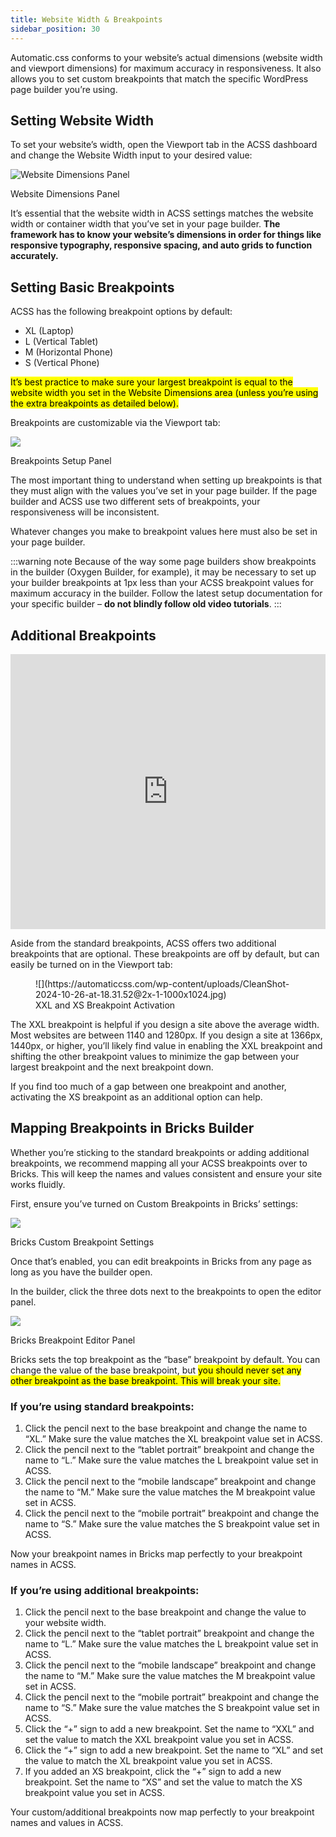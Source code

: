 ```yaml
---
title: Website Width & Breakpoints
sidebar_position: 30
---
```


Automatic.css conforms to your website’s actual dimensions (website width and viewport dimensions) for maximum accuracy in responsiveness. It also allows you to set custom breakpoints that match the specific WordPress page builder you’re using.

## Setting Website Width

To set your website’s width, open the Viewport tab in the ACSS dashboard and change the Website Width input to your desired value:

![Website Dimensions Panel](https://automaticcss.com/wp-content/uploads/CleanShot-2024-10-26-at-18.30.46@2x-1024x887.jpg)

Website Dimensions Panel

It’s essential that the website width in ACSS settings matches the website width or container width that you’ve set in your page builder. **The framework has to know your website’s dimensions in order for things like responsive typography, responsive spacing, and auto grids to function accurately.**

## Setting Basic Breakpoints

ACSS has the following breakpoint options by default:

- XL (Laptop)
- L (Vertical Tablet)
- M (Horizontal Phone)
- S (Vertical Phone)

<mark>It’s best practice to make sure your largest breakpoint is equal to the website width you set in the Website Dimensions area (unless you’re using the extra breakpoints as detailed below).</mark>

Breakpoints are customizable via the Viewport tab:

![](https://automaticcss.com/wp-content/uploads/CleanShot-2024-10-26-at-18.31.52@2x-1000x1024.jpg)

Breakpoints Setup Panel

The most important thing to understand when setting up breakpoints is that they must align with the values you’ve set in your page builder. If the page builder and ACSS use two different sets of breakpoints, your responsiveness will be inconsistent.

Whatever changes you make to breakpoint values here must also be set in your page builder.

:::warning note
Because of the way some page builders show breakpoints in the builder (Oxygen Builder, for example), it may be necessary to set up your builder breakpoints at 1px less than your ACSS breakpoint values for maximum accuracy in the builder. Follow the latest setup documentation for your specific builder – **do not blindly follow old video tutorials**.
:::

## Additional Breakpoints

<iframe width="100%" height="440" src="https://www.youtube.com/embed/39n6GEMdRtA" frameborder="0" allowfullscreen></iframe>

Aside from the standard breakpoints, ACSS offers two additional breakpoints that are optional. These breakpoints are off by default, but can easily be turned on in the Viewport tab:

<figure>
![](https://automaticcss.com/wp-content/uploads/CleanShot-2024-10-26-at-18.31.52@2x-1-1000x1024.jpg)
<figcaption>XXL and XS Breakpoint Activation</figcaption>
</figure>

The XXL breakpoint is helpful if you design a site above the average width. Most websites are between 1140 and 1280px. If you design a site at 1366px, 1440px, or higher, you’ll likely find value in enabling the XXL breakpoint and shifting the other breakpoint values to minimize the gap between your largest breakpoint and the next breakpoint down.

If you find too much of a gap between one breakpoint and another, activating the XS breakpoint as an additional option can help.

## Mapping Breakpoints in Bricks Builder

Whether you’re sticking to the standard breakpoints or adding additional breakpoints, we recommend mapping all your ACSS breakpoints over to Bricks. This will keep the names and values consistent and ensure your site works fluidly.

First, ensure you’ve turned on Custom Breakpoints in Bricks’ settings:

![](https://automaticcss.com/wp-content/uploads/2023/08/bricks-custom-breakpoints-settings-scaled-1.jpg)

Bricks Custom Breakpoint Settings

Once that’s enabled, you can edit breakpoints in Bricks from any page as long as you have the builder open.

In the builder, click the three dots next to the breakpoints to open the editor panel.

![](https://automaticcss.com/wp-content/uploads/2023/08/bricks-breakpoints-scaled-1.jpg)

Bricks Breakpoint Editor Panel

Bricks sets the top breakpoint as the “base” breakpoint by default. You can change the value of the base breakpoint, but <mark>you should never set any other breakpoint as the base breakpoint. This will break your site.</mark>

### If you’re using standard breakpoints:

1.  Click the pencil next to the base breakpoint and change the name to “XL.” Make sure the value matches the XL breakpoint value set in ACSS.
2.  Click the pencil next to the “tablet portrait” breakpoint and change the name to “L.” Make sure the value matches the L breakpoint value set in ACSS.
3.  Click the pencil next to the “mobile landscape” breakpoint and change the name to “M.” Make sure the value matches the M breakpoint value set in ACSS.
4.  Click the pencil next to the “mobile portrait” breakpoint and change the name to “S.” Make sure the value matches the S breakpoint value set in ACSS.

Now your breakpoint names in Bricks map perfectly to your breakpoint names in ACSS.

### If you’re using additional breakpoints:

1.  Click the pencil next to the base breakpoint and change the value to your website width.
2.  Click the pencil next to the “tablet portrait” breakpoint and change the name to “L.” Make sure the value matches the L breakpoint value set in ACSS.
3.  Click the pencil next to the “mobile landscape” breakpoint and change the name to “M.” Make sure the value matches the M breakpoint value set in ACSS.
4.  Click the pencil next to the “mobile portrait” breakpoint and change the name to “S.” Make sure the value matches the S breakpoint value set in ACSS.
5.  Click the “+” sign to add a new breakpoint. Set the name to “XXL” and set the value to match the XXL breakpoint value you set in ACSS.
6.  Click the “+” sign to add a new breakpoint. Set the name to “XL” and set the value to match the XL breakpoint value you set in ACSS.
7.  If you added an XS breakpoint, click the “+” sign to add a new breakpoint. Set the name to “XS” and set the value to match the XS breakpoint value you set in ACSS.

Your custom/additional breakpoints now map perfectly to your breakpoint names and values in ACSS.

